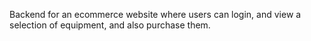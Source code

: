 Backend for an ecommerce website where users can login, and view a selection of equipment, and also purchase them. 
